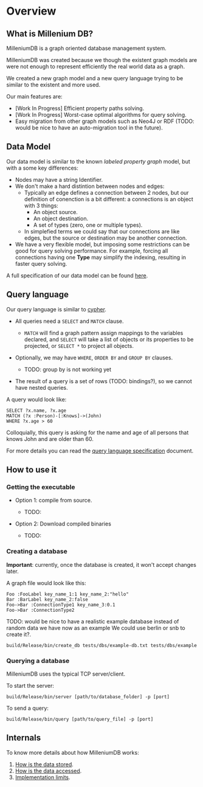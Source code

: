 # Overview

## What is Millenium DB?
MilleniumDB is a graph oriented database management system.

MilleniumDB was created because we though the existent graph models are were not enough to represent efficiently the real world data as a graph.

We created a new graph model and a new query language trying to be similar to the existent and more used.

Our main features are:
- [Work In Progress] Efficient property paths solving.
- [Work In Progress] Worst-case optimal algorithms for query solving.
- Easy migration from other graph models such as Neo4J or RDF (TODO: would be nice to have an auto-migration tool in the future).

## Data Model
Our data model is similar to the known *labeled property graph* model, but with a some key differences:
- Nodes may have a string Identifier.
- We don't make a hard distintion between nodes and edges:
    - Typically an edge defines a connection between 2 nodes, but our definition of conenction is a bit different: a connections is an object with 3 things:
        - An object source.
        - An object destination.
        - A set of types (zero, one or multiple types).
    - In simplefied terms we could say that our connections are like edges, but the source or destination may be another connection.
- We have a very flexible model, but imposing some restrictions can be good for query solving performance. For example, forcing all connections having one **Type** may simplify the indexing, resulting in faster query solving.

A full specification of our data model can be found [here](data_model.md).

## Query language
Our query language is similar to [cypher](https://neo4j.com/developer/cypher/).
- All queries need a `SELECT` and `MATCH` clause.
    - `MATCH` will find a graph pattern assign mappings to the variables declared, and `SELECT` will take a list of objects or its properties to be projected, or `SELECT *` to project all objects.
- Optionally, we may have `WHERE`, `ORDER BY` and `GROUP BY` clauses.
    - TODO: group by is not working yet

- The result of a query is a set of rows (TODO: bindings?), so we cannot have nested queries.

A query would look like:
```
SELECT ?x.name, ?x.age
MATCH (?x :Person)-[:Knows]->(John)
WHERE ?x.age > 60
```
Colloquially, this query is asking for the name and age of all persons that knows John and are older than 60.

For more details you can read the [query language specification](query_language.md) document.

## How to use it
### Getting the executable
- Option 1: compile from source.
    - TODO:

- Option 2: Download compiled binaries
    - TODO:

### Creating a database
**Important**: currently, once the database is created, it won't accept changes later.

A graph file would look like this:
```
Foo :FooLabel key_name_1:1 key_name_2:"hello"
Bar :BarLabel key_name_2:false
Foo->Bar :ConnectionType1 key_name_3:0.1
Foo->Bar :ConnectionType2
```

TODO: would be nice to have a realistic example database instead of random data we have now as an example We could use berlin or snb to create it?.

```
build/Release/bin/create_db tests/dbs/example-db.txt tests/dbs/example
```

### Querying a database
MilleniumDB uses the typical TCP server/client.

To start the server:
```
build/Release/bin/server [path/to/database_folder] -p [port]
```

To send a query:
```
build/Release/bin/query [path/to/query_file] -p [port]
```

## Internals
To know more details about how MilleniumDB works:
1. [How is the data stored](internals/storage.md).
2. [How is the data accessed](internals/buffer_manager.md).
3. [Implementation limits](limits.md).
